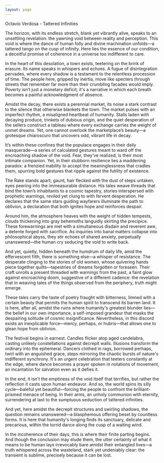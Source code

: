 ```yaml
---
layout: page
---
```

Octavio Verdosa - Tattered Infinities

The horizon, with its endless stretch, blank yet vibrantly alive, speaks to an unsettling revelation: the yawning void between reality and perception. This void is where the dance of human folly and divine machination unfolds—a tattered tango on the cusp of infinity. Here lies the essence of our condition, a deceitful promise of coherence in a universe too indifferent to care.

In the heart of this desolation, a town exists, teetering on the brink of erasure. Its name speaks in whispers and echoes. A fugue of disintegration pervades, where every shadow is a testament to the relentless procession of time. The people here, gripped by inertia, move like specters through streets that remember far more than their crumbling facades would imply. Poverty isn’t just a monetary deficit; it's a narrative in which each breath becomes a painful acknowledgment of absence.

Amidst the decay, there exists a perennial market, its noise a stark contrast to the silence that otherwise blankets the town. The market pulses with an imperfect rhythm, a misaligned heartbeat of humanity. Stalls laden with decaying produce, trinkets of dubious origin, and the quiet desperation of the sellers construct a tableau where every exchange carries the weight of unmet dreams. Yet, one cannot overlook the marketplace’s beauty—a grotesque chiaroscuro that uncovers odd, vibrant life in decay.

It’s within these confines that the populace engages in their daily masquerade—a series of calculated gestures meant to ward off the encroaching shadow of the void. Fear, they’ve realized, is their most intimate companion. Yet, in their stubborn resilience lies a maddening paradox: a frenzied inability to accept the meaninglessness that cradles them, spurring bold gestures that ripple against the futility of existence.

The Rake stands apart; gaunt, hair flecked with the dust of steps untaken, eyes peering into the immeasurable distance. His tales weave threads that bind the town’s inhabitants to a cosmic tapestry, stories interspersed with prophetic warnings, reviled yet clung to with fervent desperation. He declares that the same stars guiding wayfarers illuminate the path to oblivion, a declaration that both ignites hope and reinforces despair.

Around him, the atmosphere heaves with the weight of hidden tempests, clouds thickening into gray behemoths languidly skirting the precipice. These forewarnings are met with a simultaneous disdain and reverent awe, a detente forged with sacrifice. As inquiries into banal matters collapse into philosophical abyss, they stir echoes of shared anxiety, perpetually unanswered—the human cry seducing the void to write back.

And yet, quietly, hidden beneath the humdrum of daily life, amid the effervescent filth, there is something else—a whisper of resistance. The desperate clinging to the stories of old women, whose quivering hands piece together quilts—tapestries of dreams forgotten or foreseen. Their craft unrolls a present threaded with warnings from the past, a faint glow against encroaching doom, suggestive of a different cadence: the revelation that in weaving tales of the things observed from the periphery, truth might emerge.

These tales carry the taste of poetry fraught with bitterness, limned with a certain beauty that permits the human spirit to transcend its barren land. It is here, after all, amidst the ruins where humanity's greatest blunder lies—the belief in our own importance, a self-imposed grandeur that masks the despairing solitude of cosmic insignificance. Nevertheless, in this discord exists an inexplicable force—mercy, perhaps, or hubris—that allows one to glean hope from oblivion.

The festival begins in earnest. Candles flicker atop aged candelabra, casting unlikely constellations against decrepit walls. Illusions transform the ordinary into the ephemeral. Dancers clothed in rags, borrowed perhaps, twirl with an anguished grace, steps mirroring the chaotic bursts of nature's indifferent synchrony. It's an urgent celebration that teeters constantly at the edge, where dance becomes a prayer spoken in notations of movement, an incantation for salvation even as it defies it.

In the end, it isn't the emptiness of the void itself that terrifies, but rather the reflection it casts upon human endeavor. And so, the world spins its silly cycle—baleful yet beautiful—forcing the people to confront the brilliant-prismed menace of being. In their arms, an unholy communion with eternity, surrendering at last to the sumptuous seduction of tattered infinities.

And yet, here amidst the decrepit structures and swirling shadows, the question remains unanswered—a blasphemous offering beset by countless forms. It is here that humanity's longing finds its sanctuary, delicate and precarious, within the torrid dance along the cusp of a waiting wind.

In the incoherence of their days, this is where their finite parting begins. And though the conclusion may elude them, the utter certainty of what it means to be human lays irrevocably bare amidst their entangled lives—a truth whispered across the wasteland, stark yet undeniably clear: the transient is sublime, precisely because it can be lost. 
